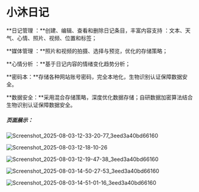 # 小沐日记
**日记管理 ：**创建、编辑、查看和删除日记条目，丰富内容支持 ：文本、天气、心情、照片、视频、位置和标签； 

**媒体管理 ：**照片和视频的拍摄、选择与预览，优化的存储策略； 

**心情分析 ：**基于日记内容的情绪变化趋势分析；

**密码本：**存储各种网站账号密码，完全本地化，生物识别认证保障数据安全。

**数据安全：**采用混合存储策略，深度优化数据存储；自研数据加密算法结合生物识别认证保障数据安全。



##### 页面展示：

![Screenshot_2025-08-03-12-33-20-77_3eed3a40bd66160](./assets/Screenshot_2025-08-03-12-33-20-77_3eed3a40bd66160.jpg)

![Screenshot_2025-08-03-12-18-10-26](./assets/Screenshot_2025-08-03-12-18-10-26.jpg)

![Screenshot_2025-08-03-12-19-47-38_3eed3a40bd66160](./assets/Screenshot_2025-08-03-12-19-47-38_3eed3a40bd66160.jpg)

![Screenshot_2025-08-03-14-50-27-53_3eed3a40bd66160](./assets/Screenshot_2025-08-03-14-50-27-53_3eed3a40bd66160.jpg)

![Screenshot_2025-08-03-14-51-01-16_3eed3a40bd66160](./assets/Screenshot_2025-08-03-14-51-01-16_3eed3a40bd66160.jpg)
